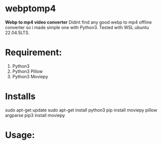 # webptomp4
**Webp to mp4 video converter**
Didint find any good webp to mp4 offline converter so i made simple one with Python3. Tested with WSL ubuntu 22.04.5LTS.

# Requirement:
1. Python3
2. Python3 Pillow
3. Python3 Moviepy

# Installs
sudo apt-get update
sudo apt-get install python3
pip install moviepy pillow argparse
pip3 install moviepy

# Usage:
